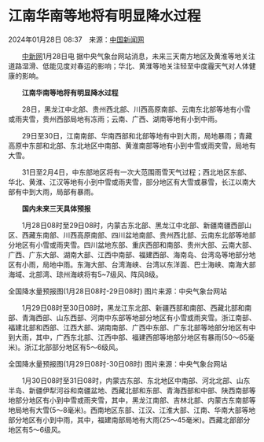 # 江南华南等地将有明显降水过程

2024年01月28日 08:37　来源：[中国新闻网](https://www.chinanews.com.cn/)

　　[中新网](https://www.chinanews.com.cn/)1月28日电 据中央气象台网站消息，未来三天南方地区及黄淮等地关注道路湿滑、低能见度对春运的影响；华北、黄淮等地关注轻至中度霾天气对人体健康的影响。

　　**江南华南等地将有明显降水过程**

　　28日，黑龙江中北部、贵州西北部、川西高原南部、云南东北部等地有小雪或雨夹雪，贵州西部局地有冻雨；云南、广西、湖南等地有小到中雨。

　　29日至30日，江南南部、华南西部和北部等地有中到大雨，局地暴雨；青藏高原中东部和北部、东北地区中南部、黄淮南部等地有小到中雪或雨夹雪，局地有大雪。

　　31日至2月4日，中东部地区将有一次大范围雨雪天气过程；西北地区东部、华北、黄淮、江汉等地有小到中雪或雨夹雪，部分地区有大雪或暴雪，长江以南大部有中到大雨，局部有暴雨。

　　**国内未来三天具体预报**

　　1月28日08时至29日08时，内蒙古东北部、黑龙江中北部、新疆南疆西部山区、西藏东南部、川西高原南部、四川盆地南部、贵州西北部、云南东北部等地部分地区有小雪或雨夹雪。四川盆地东部、重庆西部和南部、贵州大部、云南大部、广西、广东大部、湖南大部、江西中南部、福建西部、海南岛、台湾岛等地部分地区有小雨，局地中雨。东海大部、台湾海峡、台湾以东洋面、巴士海峡、南海大部海域、北部湾、琼州海峡将有5~7级风、阵风8级。



全国降水量预报图(1月28日08时-29日08时) 图片来源：中央气象台网站

　　1月29日08时至30日08时，黑龙江东北部、新疆西部和南部、西藏北部和南部、青海西部、山东西部、河南中东部等地部分地区有小雪或雨夹雪。浙江南部、福建北部和西部、江西大部、湖南南部、广西中东部、广东北部等地部分地区有中到大雨，其中，广西东北部、江西中部、福建西部等地部分地区有暴雨(50～65毫米)。浙江北部部分地区有5～6级风。



全国降水量预报图(1月29日08时-30日08时) 图片来源：中央气象台网站

　　1月30日08时至31日08时，内蒙古东部、东北地区中南部、河北北部、山东半岛、新疆伊犁河谷和南疆盆地、西藏北部和东部、青海西部和中部、陕西南部等地部分地区有小到中雪或雨夹雪，其中，黑龙江南部、吉林北部、内蒙古东南部等地局地有大雪(5～8毫米)。西南地区东部、江汉、江淮大部、江南、华南大部等地部分地区有小到中雨，其中，福建南部局地有大雨(25～45毫米)。西藏北部部分地区有5～6级风。